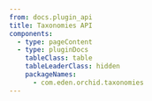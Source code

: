 ```yaml
---
from: docs.plugin_api
title: Taxonomies API
components:
  - type: pageContent
  - type: pluginDocs
    tableClass: table
    tableLeaderClass: hidden
    packageNames: 
      - com.eden.orchid.taxonomies
---
```

